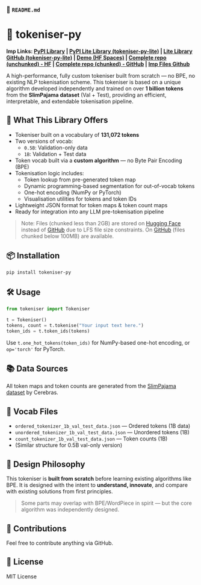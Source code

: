 ### 📄 `README.md`
# 🔣 tokeniser-py

**Imp Links: [PyPI Library](https://pypi.org/project/tokeniser-py/) | [PyPI Lite Library (tokeniser-py-lite)](https://pypi.org/project/tokeniser-py-lite/) | [Lite Library GitHub (tokeniser-py-lite)](https://github.com/Tasmay-Tibrewal/tokeniser-py-lite) | [Demo (HF Spaces)](https://huggingface.co/spaces/Tasmay-Tib/Tokeniser-py) | [Complete repo (unchunked) - HF](https://huggingface.co/datasets/Tasmay-Tib/Tokeniser) | [Complete repo (chunked) - GitHub](https://github.com/Tasmay-Tibrewal/Tokeniser) | [Imp Files Github](https://github.com/Tasmay-Tibrewal/Tokeniser-imp)**

A high-performance, fully custom tokeniser built from scratch — no BPE, no existing NLP tokenisation scheme. This tokeniser is based on a unique algorithm developed independently and trained on over **1 billion tokens** from the **SlimPajama dataset** (Val + Test), providing an efficient, interpretable, and extendable tokenisation pipeline.

## 🚀 What This Library Offers

- Tokeniser built on a vocabulary of **131,072 tokens**
- Two versions of vocab:
  - `0.5B`: Validation-only data
  - `1B`: Validation + Test data
- Token vocab built via a **custom algorithm** — no Byte Pair Encoding (BPE)
- Tokenisation logic includes:
  - Token lookup from pre-generated token map
  - Dynamic programming-based segmentation for out-of-vocab tokens
  - One-hot encoding (NumPy or PyTorch)
  - Visualisation utilities for tokens and token IDs
- Lightweight JSON format for token maps & token count maps
- Ready for integration into any LLM pre-tokenisation pipeline

> Note: Files (chunked less than 2GB) are stored on [Hugging Face](https://huggingface.co/) instead of [GitHub](https://github.com/) due to LFS file size constraints. On [GitHub](https://github.com/) (files chunked below 100MB) are available.

## 📦 Installation
```bash
pip install tokeniser-py
```

## 🛠 Usage
```python
from tokeniser import Tokeniser

t = Tokeniser()
tokens, count = t.tokenise("Your input text here.")
token_ids = t.token_ids(tokens)
```

Use `t.one_hot_tokens(token_ids)` for NumPy-based one-hot encoding, or `op='torch'` for PyTorch.

## 📚 Data Sources

All token maps and token counts are generated from the [SlimPajama dataset](https://huggingface.co/datasets/cerebras/SlimPajama-627B) by Cerebras.

## 📁 Vocab Files
- `ordered_tokenizer_1b_val_test_data.json` — Ordered tokens (1B data)
- `unordered_tokenizer_1b_val_test_data.json` — Unordered tokens (1B)
- `count_tokenizer_1b_val_test_data.json` — Token counts (1B)
- (Similar structure for 0.5B val-only version)

## 📌 Design Philosophy

This tokeniser is **built from scratch** before learning existing algorithms like BPE. It is designed with the intent to **understand, innovate**, and compare with existing solutions from first principles.

> Some parts may overlap with BPE/WordPiece in spirit — but the core algorithm was independently designed.

## 🤝 Contributions

Feel free to contribute anything via GitHub.

## 📖 License

MIT License